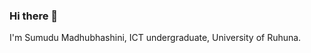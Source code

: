 ### Hi there 👋
I'm Sumudu Madhubhashini, ICT undergraduate, University of Ruhuna.
<!--
**sumudu16uor/sumudu16uor** is a ✨ _special_ ✨ repository because its `README.md` (this file) appears on your GitHub profile.

Here are some ideas to get you started:

- 🔭 I’m currently working on my final year research.
- 🌱 I’m currently learning data mining and quality assurance.
- 👯 I’m looking forward to working as a QA Engineer.
- 🤔 I’m looking for help with ...
- 💬 Ask me about ...
- 📫 How to reach me: ...
- 😄 Pronouns: ...
- ⚡ Fun fact: I love to travel chess and listen music.
-->
